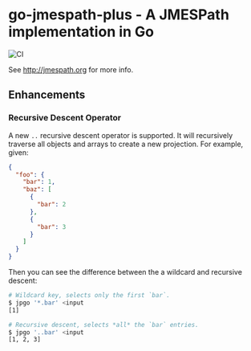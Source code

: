 # go-jmespath-plus - A JMESPath implementation in Go

![CI](https://github.com/danielgtaylor/go-jmespath-plus/workflows/CI/badge.svg?branch=master)

See http://jmespath.org for more info.

## Enhancements

### Recursive Descent Operator

A new `..` recursive descent operator is supported. It will recursively traverse all objects and arrays to create a new projection. For example, given:

```json
{
  "foo": {
    "bar": 1,
    "baz": [
      {
        "bar": 2
      },
      {
        "bar": 3
      }
    ]
  }
}
```

Then you can see the difference between the a wildcard and recursive descent:

```sh
# Wildcard key, selects only the first `bar`.
$ jpgo '*.bar' <input
[1]

# Recursive descent, selects *all* the `bar` entries.
$ jpgo '..bar' <input
[1, 2, 3]
```
